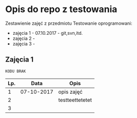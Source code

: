 # Opis do repo z testowania

Zestawienie zajęć z przedmiotu Testowanie oprogramowani:
* zajęcia 1 - 07.10.2017 - git,svn,itd.
* zajęcia 2 - 
* zajęcia 3 - 

## Zajęcia 1

```
KODU BRAK
```

| Lp. | Data | Opis|
| ------ | ------ | ------ |
| 1 | 07-10-2017 |opis zajęć|
| 2 | |testteettetetet|
| 3 | ||
